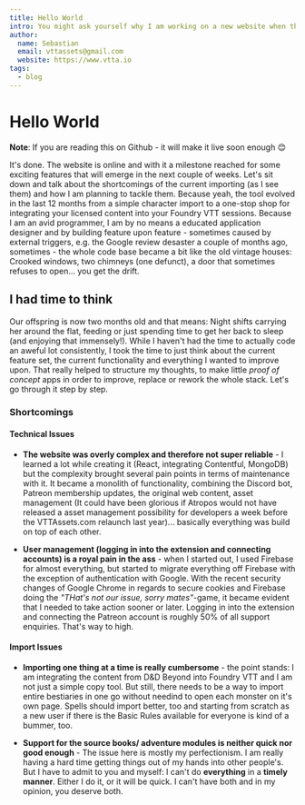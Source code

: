 ```yaml
---
title: Hello World
intro: You might ask yourself why I am working on a new website when there is still so much to do on the import/module front? Let me take you for a ride through my thoughts in order to bring you all on board. I think it's worth it. Do you? Reach out for comments!
author:
  name: Sebastian
  email: vttassets@gmail.com
  website: https://www.vtta.io
tags:
  - blog
---
```


# Hello World

**Note**: If you are reading this on Github - it will make it live soon enough 😊 

It's done. The website is online and with it a milestone reached for some exciting features that will emerge in the next couple of weeks. Let's sit down and talk about the shortcomings of the current importing (as I see them) and how I am planning to tackle them. Because yeah, the tool evolved in the last 12 months from a simple character import to a one-stop shop for integrating your licensed content into your Foundry VTT sessions. Because I am an avid programmer, I am by no means a educated application designer and by building feature upon feature - sometimes caused by external triggers, e.g. the Google review desaster a couple of months ago, sometimes - the whole code base became a bit like the old vintage houses: Crooked windows, two chimneys (one defunct), a door that sometimes refuses to open... you get the drift.

## I had time to think

Our offspring is now two months old and that means: Night shifts carrying her around the flat, feeding or just spending time to get her back to sleep (and enjoying that immensely!). While I haven't had the time to actually code an aweful lot consistently, I took the time to just think about the current feature set, the current functionality and everything I wanted to improve upon. That really helped to structure my thoughts, to make little *proof of concept* apps in order to improve, replace or rework the whole stack. Let's go through it step by step.

### Shortcomings

#### Technical Issues

- **The website was overly complex and therefore not super reliable** - I learned a lot while creating it (React, integrating Contentful, MongoDB) but the complexity brought several pain points in terms of maintenance with it. It became a monolith of functionality, combining the Discord bot, Patreon membership updates, the original web content, asset management (It could have been glorious if Atropos would not have released a asset management possibility for developers a week before the VTTAssets.com relaunch last year)... basically everything was build on top of each other. 

- **User management (logging in into the extension and connecting accounts) is a royal pain in the ass** - when I started out, I used Firebase for almost everything, but started to migrate everything off Firebase with the exception of authentication with Google. With the recent security changes of Google Chrome in regards to secure cookies and Firebase doing the *"THat's not our issue, sorry mates"*-game, it became evident that I needed to take action sooner or later. Logging in into the extension and connecting the Patreon account is roughly 50% of all support enquiries. That's way to high.

#### Import Issues

- **Importing one thing at a time is really cumbersome** - the point stands: I am integrating the content from D&D Beyond into Foundry VTT and I am not just a simple copy tool. But still, there needs to be a way to import entire bestiaries in one go without needind to open each monster on it's own page. Spells should import better, too and starting from scratch as a new user if there is the Basic Rules available for everyone is kind of a bummer, too.

- **Support for the source books/ adventure modules is neither quick nor good enough** - The issue here is mostly my perfectionism. I am really having a hard time getting things out of my hands into other people's. But I have to admit to you and myself: I can't do **everything** in a **timely manner**. Either I do it, or it will be quick. I can't have both and in my opinion, you deserve both. 